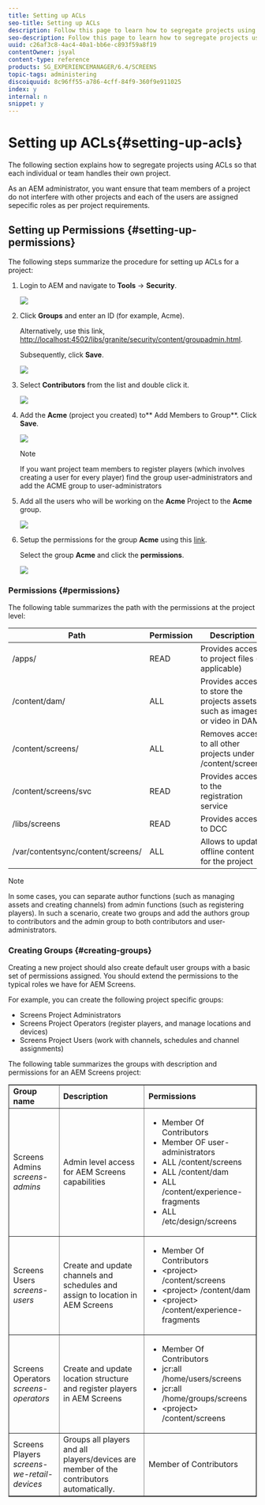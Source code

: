 ```yaml
---
title: Setting up ACLs
seo-title: Setting up ACLs
description: Follow this page to learn how to segregate projects using ACLs so that each individual or team handles their own project.
seo-description: Follow this page to learn how to segregate projects using ACLs so that each individual or team handles their own project.
uuid: c26af3c8-4ac4-40a1-bb6e-c893f59a8f19
contentOwner: jsyal
content-type: reference
products: SG_EXPERIENCEMANAGER/6.4/SCREENS
topic-tags: administering
discoiquuid: 8c96ff55-a786-4cff-84f9-360f9e911025
index: y
internal: n
snippet: y
---
```


# Setting up ACLs{#setting-up-acls}

The following section explains how to segregate projects using ACLs so that each individual or team handles their own project.

As an AEM administrator, you want ensure that team members of a project do not interfere with other projects and each of the users are assigned sepecific roles as per project requirements.

## Setting up Permissions {#setting-up-permissions}

The following steps summarize the procedure for setting up ACLs for a project:

1. Login to AEM and navigate to **Tools** → **Security**.

   ![](assets/screen_shot_2018-02-16at10156pm.png)

1. Click **Groups** and enter an ID (for example, Acme).

   Alternatively, use this link, [http://localhost:4502/libs/granite/security/content/groupadmin.html](http://localhost:4502/libs/granite/security/content/groupadmin.html).

   Subsequently, click **Save**.

   ![](assets/screen_shot_2018-02-16at12648pm.png)

1. Select **Contributors** from the list and double click it.

   ![](assets/screen_shot_2018-02-18at33938pm.png)

1. Add the **Acme** (project you created) to** Add Members to Group**. Click **Save**.

   ![](assets/screen_shot_2018-02-18at35630pm.png)

   >[!NOTE]
   >
   >If you want project team members to register players (which involves creating a user for every player) find the group user-administrators and add the ACME group to user-administrators

1. Add all the users who will be working on the **Acme** Project to the **Acme** group.

   ![](assets/screen_shot_2018-02-18at41320pm.png)

1. Setup the permissions for the group **Acme** using this [link](http://localhost:4502/useradmin).

   Select the group **Acme** and click the **permissions**.

   ![](assets/screen_shot_2018-02-18at41534pm.png)

### Permissions {#permissions}

The following table summarizes the path with the permissions at the project level:

| **Path** |**Permission** |**Description** |
|---|---|---|
| /apps/<project> |READ |Provides access to project files (if applicable) |
| /content/dam/<project> |ALL |Provides access to store the projects assets such as images or video in DAM |
| /content/screens/<project> |ALL |Removes access to all other projects under /content/screens |
| /content/screens/svc |READ |Provides access to the registration service |
| /libs/screens |READ |Provides access to DCC |
| /var/contentsync/content/screens/ |ALL |Allows to update offline content for the project |

>[!NOTE]
>
>In some cases, you can separate author functions (such as managing assets and creating channels) from admin functions (such as registering players). In such a scenario, create two groups and add the authors group to contributors and the admin group to both contributors and user-administrators.

### Creating Groups {#creating-groups}

Creating a new project should also create default user groups with a basic set of permissions assigned. You should extend the permissions to the typical roles we have for AEM Screens.

For example, you can create the following project specific groups:

* Screens Project Administrators 
* Screens Project Operators (register players, and manage locations and devices)
* Screens Project Users (work with channels, schedules and channel assignments)

The following table summarizes the groups with description and permissions for an AEM Screens project:

<table border="1" cellpadding="1" cellspacing="0" width="100%"> 
 <tbody>
  <tr>
   <td><strong>Group name</strong></td> 
   <td><strong>Description</strong></td> 
   <td><strong>Permissions</strong></td> 
  </tr>
  <tr>
   <td>Screens Admins<br /> <em>screens-admins</em></td> 
   <td>Admin level access for AEM Screens capabilities</td> 
   <td>
    <ul> 
     <li>Member Of Contributors</li> 
     <li>Member OF user-administrators</li> 
     <li>ALL /content/screens</li> 
     <li>ALL /content/dam</li> 
     <li>ALL /content/experience-fragments</li> 
     <li>ALL /etc/design/screens</li> 
    </ul> </td> 
  </tr>
  <tr>
   <td>Screens Users<br /> <em>screens-users</em></td> 
   <td>Create and update channels and schedules and assign to location in AEM Screens</td> 
   <td>
    <ul> 
     <li>Member Of Contributors</li> 
     <li>&lt;project&gt; /content/screens</li> 
     <li>&lt;project&gt; /content/dam</li> 
     <li>&lt;project&gt; /content/experience-fragments</li> 
    </ul> </td> 
  </tr>
  <tr>
   <td>Screens Operators<br /> <em>screens-operators</em></td> 
   <td>Create and update location structure and register players in AEM Screens</td> 
   <td>
    <ul> 
     <li>Member Of Contributors</li> 
     <li>jcr:all /home/users/screens</li> 
     <li>jcr:all /home/groups/screens</li> 
     <li>&lt;project&gt; /content/screens</li> 
    </ul> </td> 
  </tr>
  <tr>
   <td>Screens Players<br /> <em>screens-we-retail-devices</em></td> 
   <td>Groups all players and all players/devices are member of the contributors automatically.</td> 
   <td><p> Member of Contributors</p> </td> 
  </tr>
 </tbody>
</table>


